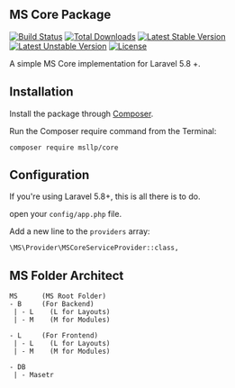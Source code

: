 ## MS Core Package
[![Build Status](https://travis-ci.org/msllp/core.png?branch=master)](https://www.millionsllp.com)
[![Total Downloads](https://poser.pugx.org/msllp/core/downloads.png)](https://www.millionsllp.com)
[![Latest Stable Version](https://poser.pugx.org/msllp/core/v/stable)](https://www.millionsllp.com)
[![Latest Unstable Version](https://poser.pugx.org/msllp/core/v/unstable)](https://www.millionsllp.com)
[![License](https://poser.pugx.org/msllp/core/license)](https://www.millionsllp.com)

A simple MS Core implementation for Laravel 5.8 +.

## Installation

Install the package through [Composer](http://getcomposer.org/). 

Run the Composer require command from the Terminal:

    composer require msllp/core
 
## Configuration
If you're using Laravel 5.8+, this is all there is to do. 

open your `config/app.php` file.

Add a new line to the `providers` array:
    
    \MS\Provider\MSCoreServiceProvider::class,
    
## MS Folder Architect
   
    MS      (MS Root Folder)
    - B     (For Backend)
     | - L    (L for Layouts)
     | - M    (M for Modules)
    
    - L     (For Frontend)
     | - L    (L for Layouts)
     | - M    (M for Modules)
    
    - DB
     | - Masetr
